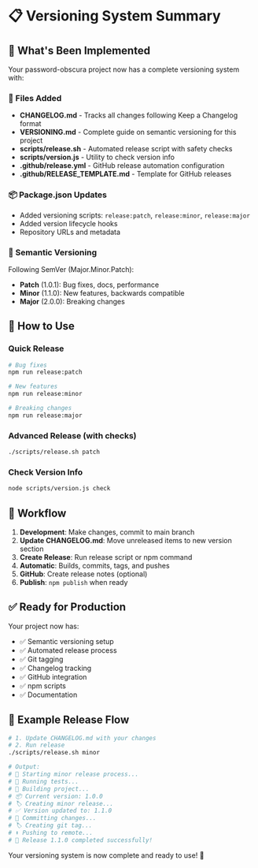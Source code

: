 # 📋 Versioning System Summary

## 🎯 What's Been Implemented

Your password-obscura project now has a complete versioning system with:

### 📁 Files Added

- **CHANGELOG.md** - Tracks all changes following Keep a Changelog format
- **VERSIONING.md** - Complete guide on semantic versioning for this project
- **scripts/release.sh** - Automated release script with safety checks
- **scripts/version.js** - Utility to check version info
- **.github/release.yml** - GitHub release automation configuration
- **.github/RELEASE_TEMPLATE.md** - Template for GitHub releases

### 📦 Package.json Updates

- Added versioning scripts: `release:patch`, `release:minor`, `release:major`
- Added version lifecycle hooks
- Repository URLs and metadata

### 🔄 Semantic Versioning

Following SemVer (Major.Minor.Patch):

- **Patch** (1.0.1): Bug fixes, docs, performance
- **Minor** (1.1.0): New features, backwards compatible
- **Major** (2.0.0): Breaking changes

## 🚀 How to Use

### Quick Release

```bash
# Bug fixes
npm run release:patch

# New features
npm run release:minor

# Breaking changes
npm run release:major
```

### Advanced Release (with checks)

```bash
./scripts/release.sh patch
```

### Check Version Info

```bash
node scripts/version.js check
```

## 📝 Workflow

1. **Development**: Make changes, commit to main branch
2. **Update CHANGELOG.md**: Move unreleased items to new version section
3. **Create Release**: Run release script or npm command
4. **Automatic**: Builds, commits, tags, and pushes
5. **GitHub**: Create release notes (optional)
6. **Publish**: `npm publish` when ready

## ✅ Ready for Production

Your project now has:

- ✅ Semantic versioning setup
- ✅ Automated release process
- ✅ Git tagging
- ✅ Changelog tracking
- ✅ GitHub integration
- ✅ npm scripts
- ✅ Documentation

## 🎉 Example Release Flow

```bash
# 1. Update CHANGELOG.md with your changes
# 2. Run release
./scripts/release.sh minor

# Output:
# 🚀 Starting minor release process...
# 🧪 Running tests...
# 🔨 Building project...
# 📦 Current version: 1.0.0
# 🏷️ Creating minor release...
# ✅ Version updated to: 1.1.0
# 📝 Committing changes...
# 🏷️ Creating git tag...
# ⬆️ Pushing to remote...
# 🎉 Release 1.1.0 completed successfully!
```

Your versioning system is now complete and ready to use! 🎉
